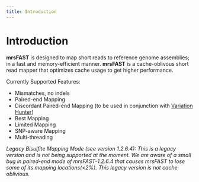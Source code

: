 ```yaml
---
title: Introduction
---
```


# Introduction

**mrsFAST** is designed to map short reads to reference genome assemblies; in a fast and memory-efficient manner. **mrsFAST** is a cache-oblivous short read mapper that optimizes cache usage to get higher performance.

Currently Supported Features:

- Mismatches, no indels
- Paired-end Mapping
- Discordant Paired-end Mapping (to be used in conjunction with [Variation Hunter](http://variationhunter.sourceforge.net))
- Best Mapping
- Limited Mapping
- SNP-aware Mapping
- Multi-threading

*Legacy Bisulfite Mapping Mode (see version 1.2.6.4): This is a legacy version and is not being supported at the moment. We are aware of a small bug in paired-end mode of mrsFAST-1.2.6.4 that causes mrsFAST to lose some of its mapping locations(<2%). This legacy version is not cache oblivious.*
